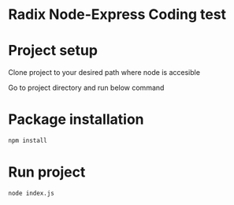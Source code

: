 # Radix Node-Express Coding test

# Project setup 
Clone project to your desired path where node is accesible 

Go to project directory and run below command

# Package installation 
```sh
npm install
```

# Run project 
```sh
node index.js
```